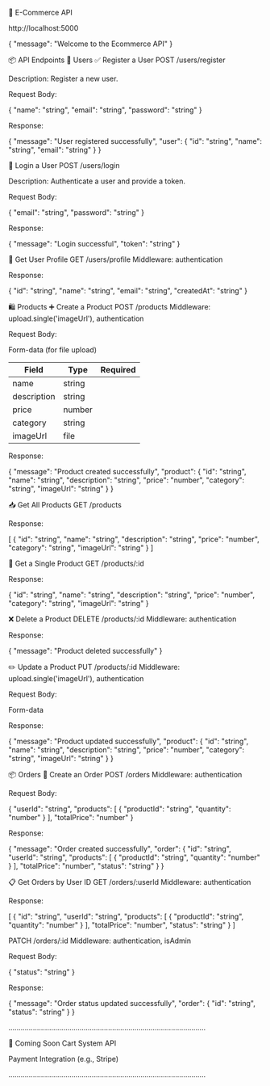 🛒 E-Commerce API

http://localhost:5000

{
  "message": "Welcome to the Ecommerce API"
}


📦 API Endpoints
👤 Users
✅ Register a User
POST /users/register

Description: Register a new user.

Request Body:

{
  "name": "string",
  "email": "string",
  "password": "string"
}


Response:

{
  "message": "User registered successfully",
  "user": {
    "id": "string",
    "name": "string",
    "email": "string"
  }
}


🔐 Login a User
POST /users/login

Description: Authenticate a user and provide a token.

Request Body:

{
  "email": "string",
  "password": "string"
}


Response:

{
  "message": "Login successful",
  "token": "string"
}



👤 Get User Profile
GET /users/profile
Middleware: authentication

Response:

{
  "id": "string",
  "name": "string",
  "email": "string",
  "createdAt": "string"
}


🛍️ Products
➕ Create a Product
POST /products
Middleware: upload.single('imageUrl'), authentication

Request Body:

Form-data (for file upload)

| Field       | Type   | Required |
| ----------- | ------ | -------- |
| name        | string |          |
| description | string |          |
| price       | number |          |
| category    | string |          |
| imageUrl    | file   |          |

Response:

{
  "message": "Product created successfully",
  "product": {
    "id": "string",
    "name": "string",
    "description": "string",
    "price": "number",
    "category": "string",
    "imageUrl": "string"
  }
}



📥 Get All Products
GET /products

Response:

[
  {
    "id": "string",
    "name": "string",
    "description": "string",
    "price": "number",
    "category": "string",
    "imageUrl": "string"
  }
]



📄 Get a Single Product
GET /products/:id

Response:

{
  "id": "string",
  "name": "string",
  "description": "string",
  "price": "number",
  "category": "string",
  "imageUrl": "string"
}


❌ Delete a Product
DELETE /products/:id
Middleware: authentication

Response:

{
  "message": "Product deleted successfully"
}



✏️ Update a Product
PUT /products/:id
Middleware: upload.single('imageUrl'), authentication

Request Body:

Form-data

Response:

{
  "message": "Product updated successfully",
  "product": {
    "id": "string",
    "name": "string",
    "description": "string",
    "price": "number",
    "category": "string",
    "imageUrl": "string"
  }
}


📦 Orders
📝 Create an Order
POST /orders
Middleware: authentication

Request Body:

{
  "userId": "string",
  "products": [
    {
      "productId": "string",
      "quantity": "number"
    }
  ],
  "totalPrice": "number"
}


Response:

{
  "message": "Order created successfully",
  "order": {
    "id": "string",
    "userId": "string",
    "products": [
      {
        "productId": "string",
        "quantity": "number"
      }
    ],
    "totalPrice": "number",
    "status": "string"
  }
}


📋 Get Orders by User ID
GET /orders/:userId
Middleware: authentication

Response:

[
  {
    "id": "string",
    "userId": "string",
    "products": [
      {
        "productId": "string",
        "quantity": "number"
      }
    ],
    "totalPrice": "number",
    "status": "string"
  }
]


PATCH /orders/:id
Middleware: authentication, isAdmin

Request Body:

{
  "status": "string"
}

Response:

{
  "message": "Order status updated successfully",
  "order": {
    "id": "string",
    "status": "string"
  }
}

.................................................................................................

🛒 Coming Soon
Cart System API

Payment Integration (e.g., Stripe)

.................................................................................................


